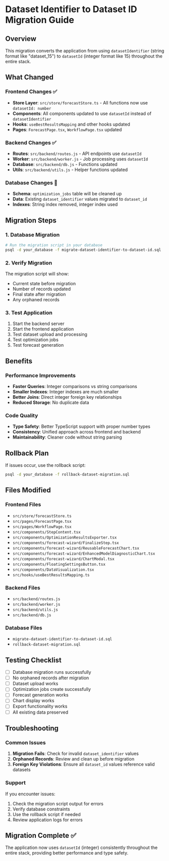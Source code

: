 # Dataset Identifier to Dataset ID Migration Guide

## Overview
This migration converts the application from using `datasetIdentifier` (string format like "dataset_15") to `datasetId` (integer format like 15) throughout the entire stack.

## What Changed

### Frontend Changes ✅
- **Store Layer**: `src/store/forecastStore.ts` - All functions now use `datasetId: number`
- **Components**: All components updated to use `datasetId` instead of `datasetIdentifier`
- **Hooks**: `useBestResultsMapping` and other hooks updated
- **Pages**: `ForecastPage.tsx`, `WorkflowPage.tsx` updated

### Backend Changes ✅
- **Routes**: `src/backend/routes.js` - API endpoints use `datasetId`
- **Worker**: `src/backend/worker.js` - Job processing uses `datasetId`
- **Database**: `src/backend/db.js` - Functions updated
- **Utils**: `src/backend/utils.js` - Helper functions updated

### Database Changes 🔄
- **Schema**: `optimization_jobs` table will be cleaned up
- **Data**: Existing `dataset_identifier` values migrated to `dataset_id`
- **Indexes**: String index removed, integer index used

## Migration Steps

### 1. Database Migration
```bash
# Run the migration script in your database
psql -d your_database -f migrate-dataset-identifier-to-dataset-id.sql
```

### 2. Verify Migration
The migration script will show:
- Current state before migration
- Number of records updated
- Final state after migration
- Any orphaned records

### 3. Test Application
1. Start the backend server
2. Start the frontend application
3. Test dataset upload and processing
4. Test optimization jobs
5. Test forecast generation

## Benefits

### Performance Improvements
- **Faster Queries**: Integer comparisons vs string comparisons
- **Smaller Indexes**: Integer indexes are much smaller
- **Better Joins**: Direct integer foreign key relationships
- **Reduced Storage**: No duplicate data

### Code Quality
- **Type Safety**: Better TypeScript support with proper number types
- **Consistency**: Unified approach across frontend and backend
- **Maintainability**: Cleaner code without string parsing

## Rollback Plan

If issues occur, use the rollback script:
```bash
psql -d your_database -f rollback-dataset-migration.sql
```

## Files Modified

### Frontend Files
- `src/store/forecastStore.ts`
- `src/pages/ForecastPage.tsx`
- `src/pages/WorkflowPage.tsx`
- `src/components/StepContent.tsx`
- `src/components/OptimizationResultsExporter.tsx`
- `src/components/forecast-wizard/FinalizeStep.tsx`
- `src/components/forecast-wizard/ReusableForecastChart.tsx`
- `src/components/forecast-wizard/EnhancedModelDiagnosticChart.tsx`
- `src/components/forecast-wizard/ChartModal.tsx`
- `src/components/FloatingSettingsButton.tsx`
- `src/components/DataVisualization.tsx`
- `src/hooks/useBestResultsMapping.ts`

### Backend Files
- `src/backend/routes.js`
- `src/backend/worker.js`
- `src/backend/utils.js`
- `src/backend/db.js`

### Database Files
- `migrate-dataset-identifier-to-dataset-id.sql`
- `rollback-dataset-migration.sql`

## Testing Checklist

- [ ] Database migration runs successfully
- [ ] No orphaned records after migration
- [ ] Dataset upload works
- [ ] Optimization jobs create successfully
- [ ] Forecast generation works
- [ ] Chart display works
- [ ] Export functionality works
- [ ] All existing data preserved

## Troubleshooting

### Common Issues

1. **Migration Fails**: Check for invalid `dataset_identifier` values
2. **Orphaned Records**: Review and clean up before migration
3. **Foreign Key Violations**: Ensure all `dataset_id` values reference valid datasets

### Support
If you encounter issues:
1. Check the migration script output for errors
2. Verify database constraints
3. Use the rollback script if needed
4. Review application logs for errors

## Migration Complete ✅

The application now uses `datasetId` (integer) consistently throughout the entire stack, providing better performance and type safety. 